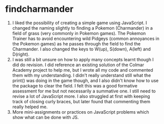# findcharmander

1. I liked the possibility of creating a simple game using JavaScript. I changed the naming slightly to finding a Pokemon (Charmander) in a field of grass (very commonly in Pokemon games). The Pokemon Trainer has to avoid encountering wild Pidgeys (common annoyances in the Pokemon games) as he passes through the field to find the Charmander. I also changed the keys to W(up), S(down), A(left) and D(right).
2. I was still a bit unsure on how to apply many concepts learnt though I did do revision. I did reference an existing solution of the Colmar Academy project to help me, but I wrote all my code and commented them with my understanding. I didn't really understand still what the print() was doing in the game though, and I also didn't know how to use the package to clear the field. I felt this was a good formative assessment for me but not necessarily a summative one. I still need to revise a lot of JavaScript more. I also struggled at first with keeping track of closing curly braces, but later found that commenting them really helped me.
3. More mini-assignments or practices on JavaScript problems which show what can be done with JS.
